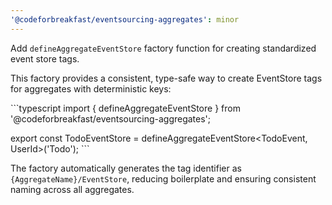 ```yaml
---
'@codeforbreakfast/eventsourcing-aggregates': minor
---
```


Add `defineAggregateEventStore` factory function for creating standardized event store tags.

This factory provides a consistent, type-safe way to create EventStore tags for aggregates with deterministic keys:

\`\`\`typescript
import { defineAggregateEventStore } from '@codeforbreakfast/eventsourcing-aggregates';

export const TodoEventStore = defineAggregateEventStore<TodoEvent, UserId>('Todo');
\`\`\`

The factory automatically generates the tag identifier as `{AggregateName}/EventStore`, reducing boilerplate and ensuring consistent naming across all aggregates.
